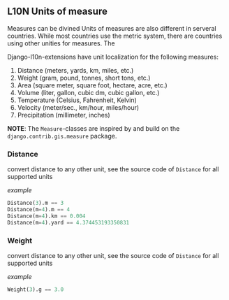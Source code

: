 ## L10N Units of measure

Measures can be divined 
Units of measures are also different in serveral countries. While most countries use the metric system, there are 
countries using other unities for measures.
The  

Django-l10n-extensions have unit localization for the following measures:

1. Distance (meters, yards, km, miles, etc.)
2. Weight (gram, pound, tonnes, short tons, etc.)
3. Area (square meter, square foot, hectare, acre, etc.)
4. Volume (liter, gallon, cubic dm, cubic gallon, etc.)
5. Temperature (Celsius, Fahrenheit, Kelvin)
6. Velocity (meter/sec., km/hour, miles/hour)
7. Precipitation (millimeter, inches)


__NOTE__:
The `Measure`-classes are inspired by and build on the `django.contrib.gis.measure` package.

### Distance
convert distance to any other unit, see the source code of `Distance` for all supported units

_example_
```python
Distance(3).m == 3
Distance(m=4).m == 4
Distance(m=4).km == 0.004
Distance(m=4).yard == 4.374453193350831
```

### Weight
convert distance to any other unit, see the source code of `Distance` for all supported units

_example_
```python
Weight(3).g == 3.0
```